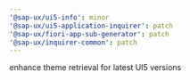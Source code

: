 ```yaml
---
'@sap-ux/ui5-info': minor
'@sap-ux/ui5-application-inquirer': patch
'@sap-ux/fiori-app-sub-generator': patch
'@sap-ux/inquirer-common': patch
---
```


enhance theme retrieval for latest UI5 versions
